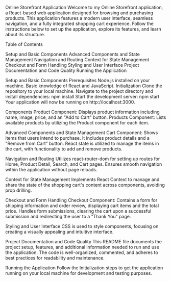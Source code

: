 Online Storefront Application
Welcome to my Online Storefront application, a React-based web application designed for browsing and purchasing products. This application features a modern user interface, seamless navigation, and a fully integrated shopping cart experience. Follow the instructions below to set up the application, explore its features, and learn about its structure.

Table of Contents

Setup and Basic Components
Advanced Components and State Management
Navigation and Routing
Context for State Management
Checkout and Form Handling
Styling and User Interface
Project Documentation and Code Quality
Running the Application



Setup and Basic Components
Prerequisites
Node.js installed on your machine.
Basic knowledge of React and JavaScript.
Initialization
Clone the repository to your local machine.
Navigate to the project directory and install dependencies:
npm install
Start the development server:
npm start
Your application will now be running on http://localhost:3000.

Components
Product Component: Displays product information including name, image, price, and an "Add to Cart" button.
Products Component: Lists available products by utilizing the Product component for each item.


Advanced Components and State Management
Cart Component: Shows items that users intend to purchase. It includes product details and a "Remove from Cart" button.
React state is utilized to manage the items in the cart, with functionality to add and remove products.


Navigation and Routing
Utilizes react-router-dom for setting up routes for Home, Product Detail, Search, and Cart pages.
Ensures smooth navigation within the application without page reloads.


Context for State Management
Implements React Context to manage and share the state of the shopping cart's content across components, avoiding prop drilling.


Checkout and Form Handling
Checkout Component: Contains a form for shipping information and order review, displaying cart items and the total price.
Handles form submissions, clearing the cart upon a successful submission and redirecting the user to a "Thank You" page.


Styling and User Interface
CSS is used to style components, focusing on creating a visually appealing and intuitive interface.


Project Documentation and Code Quality
This README file documents the project setup, features, and additional information needed to run and use the application.
The code is well-organized, commented, and adheres to best practices for readability and maintenance.


Running the Application
Follow the Initialization steps to get the application running on your local machine for development and testing purposes.